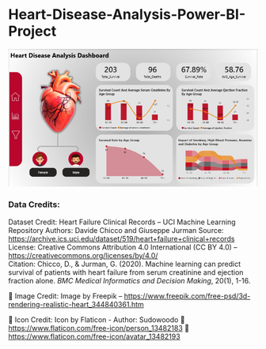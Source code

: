 # Heart-Disease-Analysis-Power-BI-Project
![Dashboard](Heart%20Disease%20Analysis%20Dashboard.PNG)


### Data Credits:
Dataset  Credit: Heart Failure Clinical Records – UCI Machine Learning Repository
Authors: Davide Chicco and Giuseppe Jurman
Source: https://archive.ics.uci.edu/dataset/519/heart+failure+clinical+records
License: Creative Commons Attribution 4.0 International (CC BY 4.0) – https://creativecommons.org/licenses/by/4.0/  
Citation:  Chicco, D., & Jurman, G. (2020). Machine learning can predict survival of patients with heart failure from serum creatinine and ejection fraction alone. *BMC Medical Informatics and Decision Making*, 20(1), 1-16.

🎨 Image Credit:
Image by Freepik – https://www.freepik.com/free-psd/3d-rendering-realistic-heart_344840361.htm

🎨 Icon Credit:
Icon by Flaticon - 
Author: Sudowoodo
📌 https://www.flaticon.com/free-icon/person_13482183
📌 https://www.flaticon.com/free-icon/avatar_13482193
